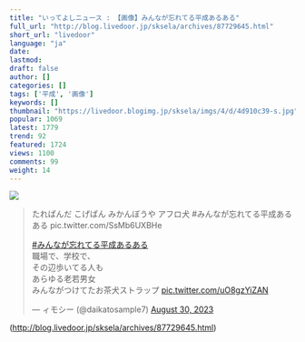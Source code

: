 ```yaml
---
title: "いってよしニュース : 【画像】みんなが忘れてる平成あるある"
full_url: "http://blog.livedoor.jp/sksela/archives/87729645.html"
short_url: "livedoor"
language: "ja"
date: 
lastmod: 
draft: false
author: []
categories: []
tags: ['平成', '画像']
keywords: []
thumbnail: "https://livedoor.blogimg.jp/sksela/imgs/4/d/4d910c39-s.jpg"
popular: 1069
latest: 1779
trend: 92
featured: 1724
views: 1100
comments: 99
weight: 14
---
```


![](https://livedoor.blogimg.jp/sksela/imgs/4/d/4d910c39-s.jpg)

<blockquote class='twitter-tweet'><p>たれぱんだ こげぱん みかんぼうや アフロ犬 #みんなが忘れてる平成あるある pic.twitter.com/SsMb6UXBHe</p><p dir='ltr' lang='ja'><a href='https://twitter.com/hashtag/%E3%81%BF%E3%82%93%E3%81%AA%E3%81%8C%E5%BF%98%E3%82%8C%E3%81%A6%E3%82%8B%E5%B9%B3%E6%88%90%E3%81%82%E3%82%8B%E3%81%82%E3%82%8B?src=hash&ref_src=twsrc%5Etfw'>#みんなが忘れてる平成あるある</a><br>職場で、学校で、<br>その辺歩いてる人も<br>あらゆる老若男女<br>みんながつけてたお茶犬ストラップ <a href='https://t.co/uO8gzYiZAN'>pic.twitter.com/uO8gzYiZAN</a></p>— ィモシー (@daikatosample7) <a href='https://twitter.com/daikatosample7/status/1696841526498996428?ref_src=twsrc%5Etfw'>August 30, 2023</a></blockquote> 

(http://blog.livedoor.jp/sksela/archives/87729645.html)

